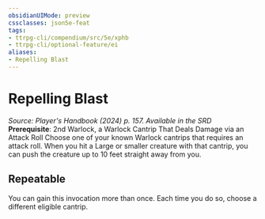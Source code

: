 ```yaml
---
obsidianUIMode: preview
cssclasses: json5e-feat
tags:
- ttrpg-cli/compendium/src/5e/xphb
- ttrpg-cli/optional-feature/ei
aliases:
- Repelling Blast
---
```

# Repelling Blast
*Source: Player's Handbook (2024) p. 157. Available in the <span title='Systems Reference Document (5.2)'>SRD</span>*  
**Prerequisite**: 2nd Warlock, a Warlock Cantrip That Deals Damage via an Attack Roll
Choose one of your known Warlock cantrips that requires an attack roll. When you hit a Large or smaller creature with that cantrip, you can push the creature up to 10 feet straight away from you.

## Repeatable

You can gain this invocation more than once. Each time you do so, choose a different eligible cantrip.